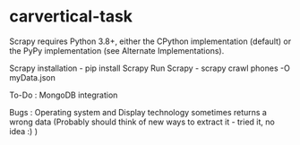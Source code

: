 ﻿# carvertical-task

Scrapy requires Python 3.8+, either the CPython implementation (default) or the PyPy implementation (see Alternate Implementations).

Scrapy installation - pip install Scrapy
Run Scrapy - scrapy crawl phones -O myData.json



To-Do :
MongoDB integration


Bugs :
Operating system and Display technology sometimes returns a wrong data (Probably should think of new ways to extract it - tried it, no idea :) )
